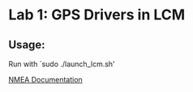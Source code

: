 # Lab 1: GPS Drivers in LCM

## Usage:
Run with `sudo ./launch_lcm.sh'


[NMEA Documentation][Nema Doc]

[Nema Doc]: http://usglobalsat.com/store/downloads/NMEA_commands.pdf
